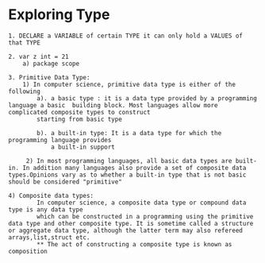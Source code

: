 # Exploring Type

    1. DECLARE a VARIABLE of certain TYPE it can only hold a VALUES of that TYPE
    
    2. var z int = 21
        a) package scope

    3. Primitive Data Type:
        1) In computer science, primitive data type is either of the following 
            a). a basic type : it is a data type provided by a programming language a basic  building block. Most languages allow more complicated composite types to construct
            starting from basic type
            
            b). a built-in type: It is a data type for which the programming language provides
                a built-in support

         2) In most programming languages, all basic data types are built-in. In addition many languages also provide a set of composite data types.Opinions vary as to whether a built-in type that is not basic should be considered "primitive"

    4) Composite data types:
            In computer science, a composite data type or compound data type is any data type 
            which can be constructed in a programming using the primitive data type and other composite type. It is sometime called a structure or aggregate data type, although the latter term may also refereed arrays,list,struct etc.
            ** The act of constructing a composite type is known as composition